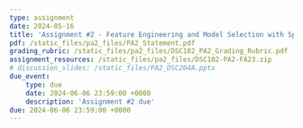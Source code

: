 ```yaml
---
type: assignment
date: 2024-05-16
title: 'Assignment #2 - Feature Engineering and Model Selection with Spark'
pdf: /static_files/pa2_files/PA2_Statement.pdf
grading_rubric: /static_files/pa2_files/DSC102_PA2_Grading_Rubric.pdf
assignment_resources: /static_files/pa2_files/DSC102-PA2-FA23.zip
# discussion_slides: /static_files/PA2_DSC204A.pptx
due_event: 
    type: due
    date: 2024-06-06 23:59:00 +0000
    description: 'Assignment #2 due'
due: 2024-06-06 23:59:00 +0000
---
```


<!-- Release Date: Mon, Oct 3 -->

<!-- [Statement]() and [Grading Rubric]()

Discussion by TA: Mon, May 15; [Slides PDF]()

Due Date: Friday, Jun 06. -->

<!-- This is a sample assignment. -->
